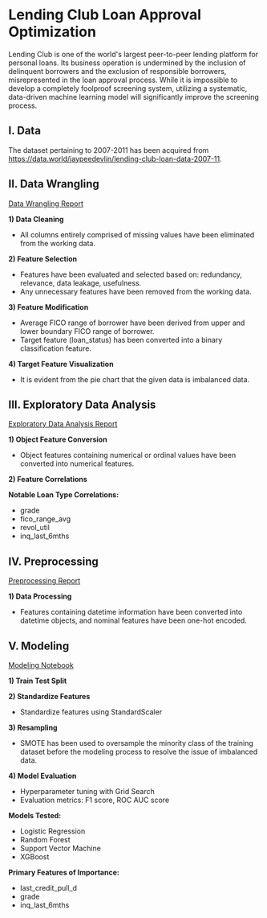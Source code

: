# Lending Club Loan Approval Optimization
Lending Club is one of the world's largest peer-to-peer lending platform for personal loans.
Its business operation is undermined by the inclusion of delinquent borrowers and the exclusion of responsible borrowers, misrepresented in the loan approval process.
While it is impossible to develop a completely foolproof screening system, utilizing a systematic, data-driven machine learning model will significantly improve the screening process.

## I. Data
The dataset pertaining to 2007-2011 has been acquired from https://data.world/jaypeedevlin/lending-club-loan-data-2007-11.

## II. Data Wrangling
[Data Wrangling Report]()

__1) Data Cleaning__
 * All columns entirely comprised of missing values have been eliminated from the working data.

__2) Feature Selection__
 * Features have been evaluated and selected based on: redundancy, relevance, data leakage, usefulness.
 * Any unnecessary features have been removed from the working data.
 
__3) Feature Modification__
 * Average FICO range of borrower have been derived from upper and lower boundary FICO range of borrower.
 * Target feature (loan_status) has been converted into a binary classification feature.

__4) Target Feature Visualization__
 * It is evident from the pie chart that the given data is imbalanced data.

## III. Exploratory Data Analysis
[Exploratory Data Analysis Report]()

__1) Object Feature Conversion__
 * Object features containing numerical or ordinal values have been converted into numerical features.

__2) Feature Correlations__

__Notable Loan Type Correlations:__
 * grade
 * fico_range_avg
 * revol_util
 * inq_last_6mths

## IV. Preprocessing
[Preprocessing Report]()

__1) Data Processing__
 * Features containing datetime information have been converted into datetime objects, and nominal features have been one-hot encoded.

## V. Modeling
[Modeling Notebook]()

__1) Train Test Split__

__2) Standardize Features__
 * Standardize features using StandardScaler

__3) Resampling__
 * SMOTE has been used to oversample the minority class of the training dataset before the modeling process to resolve the issue of imbalanced data.

__4) Model Evaluation__
 * Hyperparameter tuning with Grid Search
 * Evaluation metrics: F1 score, ROC AUC score

__Models Tested:__
 * Logistic Regression
 * Random Forest
 * Support Vector Machine
 * XGBoost

__Primary Features of Importance:__
 * last_credit_pull_d
 * grade
 * inq_last_6mths




